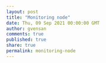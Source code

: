 ```yaml
---
layout: post
title: "Monitoring node"
date: Thu, 09 Sep 2021 00:00:00 GMT
author: gvensan
comments: true
published: true
share: true
permalink: monitoring-node
---
```

